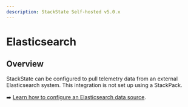 ```yaml
---
description: StackState Self-hosted v5.0.x
---
```


# Elasticsearch

## Overview

StackState can be configured to pull telemetry data from an external Elasticsearch system. This integration is not set up using a StackPack. 

➡️ [Learn how to configure an Elasticsearch data source](/configure/telemetry/data-sources/elasticsearch.md).
